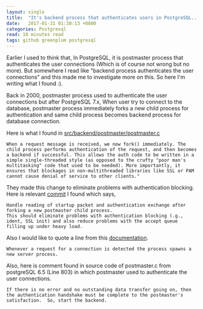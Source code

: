 ```yaml
---
layout: single
title:  "It's backend process that authenticates users in PostgreSQL... Not Postmaster Process..."
date:   2017-01-31 01:30:13 +0800
categories: Postgresql
read: 10 minutes read
tags: github greenplum postgresql
---
```


Earlier I used to think that, In PostgreSQL, it is postmaster process that authenticates the user connections (Which is of course not wrong but no more). But somewhere I read like "backend process authenticates the user connections" and this made me to investigate more on this. So here I'm writing what I found :).

Back in 2000, postmaster process used to authenticate the user connections but after PostgreSQL 7.x, When user try to connect to the database, postmaster process immediately forks a new child process for authentication and same child process becomes backend process for database connection.

Here is what I found in [src/backend/postmaster/postmaster.c](https://doxygen.postgresql.org/postmaster_8c_source.html)

    When a request message is received, we now fork() immediately. The child process performs authentication of the request, and then becomes a backend if successful. This allows the auth code to be written in a simple single-threaded style (as opposed to the crufty "poor man's multitasking" code that used to be needed). More importantly, it ensures that blockages in non-multithreaded libraries like SSL or PAM cannot cause denial of service to other clients."


They made this change to eliminate problems with authentication blocking. Here is relevant [commit](https://git.postgresql.org/gitweb/?p=postgresql.git;a=commit;h=9b4bfbdc2cd74342d9febb74c93acad1d4de84ca) I found which says,

    Handle reading of startup packet and authentication exchange after forking a new postmaster child process.
    This should eliminate problems with authentication blocking (.g., ident, SSL init) and also reduce problems with the accept queue filling up under heavy load.

Also I would like to quote a line from this [documentation](https://www.postgresql.org/docs/8.2/static/connect-estab.html).

    Whenever a request for a connection is detected the process spawns a new server process.

Also, here is comment found in source code of postmaster.c from postgreSQL 6.5 (Line 803) in which postmaster used to authenticate the user connections.


    If there is no error and no outstanding data transfer going on, then the authentication handshake must be complete to the postmaster's satisfaction.  So, start the backend.

